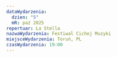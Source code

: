 ```yaml
---
dataWydarzenia:
  dzien: "5"
  mR: paź 2025
repertuar: La Stella
nazwaWydarzenia: Festiwal Cichej Muzyki
miejsceWydarzenia: Toruń, PL
czasWydarzenia: 19:00
---
```

